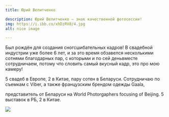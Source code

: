 ```yaml
---
title: Юрий Велитченко

description: Юрий Велитченко — знак качественной фотосессии!
img: https://i.ibb.co/xhDzRV8/4.jpg
alt: nice image

---
```



<div class="block_cont">

<div class="container">
<div class="row">
<div class="col-md-6">


<p>Был рождён для создания сногсшибательных кадров! В свадебной индустрии уже более 6 лет, и за это время обзавелся несколькими сотнями благодарных пар, с которыми и по сей деньвместе сотрудничаем, потому что словить самый вкусный кадр, это про мою камеру!</p>
<p>
5 свадеб в Европе, 2 в Китае, пару сотен в Беларуси. Сотрудничаю по съемкам с Viber, а также французским брендом одежды Gaala,

представитель от Беларуси на World Photorgaphers focusing of Beijing. 5 выставок в РБ, 2 в Китае.</p>

</div>
<div class="col-md-6">


<img src="https://i.ibb.co/xhDzRV8/4.jpg" class="img_content"/>

</div>

</div>
</div></div>